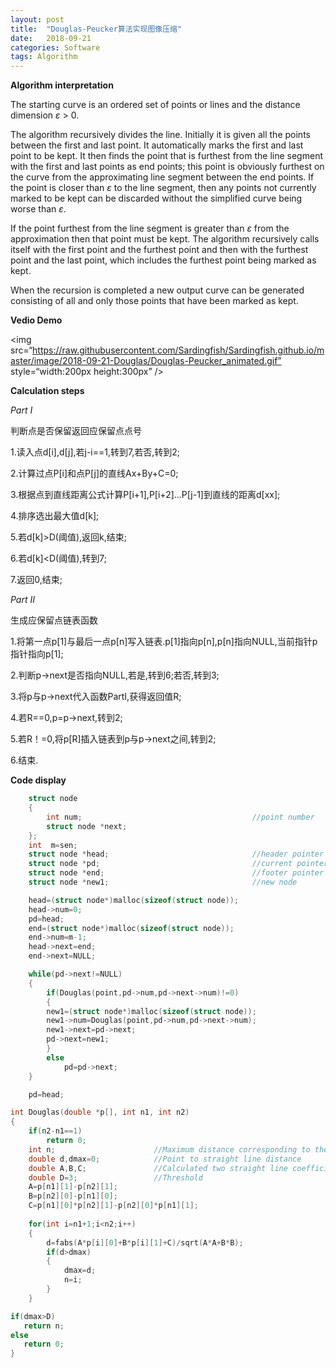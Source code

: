```yaml
---
layout: post
title:  "Douglas-Peucker算法实现图像压缩"
date:   2018-09-21
categories: Software
tags: Algorithm
---
```




**Algorithm interpretation**

The starting curve is an ordered set of points or lines and the distance dimension *ε* > 0.

The algorithm recursively divides the line. Initially it is given all the points between the first and last point. It automatically marks the first and last point to be kept. It then finds the point that is furthest from the line segment with the first and last points as end points; this point is obviously furthest on the curve from the approximating line segment between the end points. If the point is closer than *ε* to the line segment, then any points not currently marked to be kept can be discarded without the simplified curve being worse than *ε*.

If the point furthest from the line segment is greater than *ε* from the approximation then that point must be kept. The algorithm recursively calls itself with the first point and the furthest point and then with the furthest point and the last point, which includes the furthest point being marked as kept.

When the recursion is completed a new output curve can be generated consisting of all and only those points that have been marked as kept.



**Vedio Demo**

<img src=“https://raw.githubusercontent.com/Sardingfish/Sardingfish.github.io/master/image/2018-09-21-Douglas/Douglas-Peucker_animated.gif” style=“width:200px height:300px” />



**Calculation steps**

*Part I*

判断点是否保留返回应保留点点号

1.读入点d[i],d[j],若j-i==1,转到7,若否,转到2;

2.计算过点P[i]和点P[j]的直线Ax+By+C=0;

3.根据点到直线距离公式计算P[i+1],P[i+2]...P[j-1]到直线的距离d[xx];

4.排序选出最大值d[k];

5.若d[k]>D(阈值),返回k,结束;

6.若d[k]<D(阈值),转到7;

7.返回0,结束;

 

*Part II*

生成应保留点链表函数

1.将第一点p[1]与最后一点p[n]写入链表.p[1]指向p[n],p[n]指向NULL,当前指针p指针指向p[1];

2.判断p->next是否指向NULL,若是,转到6;若否,转到3;

3.将p与p->next代入函数PartI,获得返回值R;

4.若R==0,p=p->next,转到2;

5.若R！=0,将p[R]插入链表到p与p->next之间,转到2;

6.结束.



**Code display**

```c++
	struct node
	{
        int num;                                      //point number
	    struct node *next;
    };
	int  m=sen;
    struct node *head;                                //header pointer
    struct node *pd;                                  //current pointer
    struct node *end;                                 //footer pointer
    struct node *new1;                                //new node

	head=(struct node*)malloc(sizeof(struct node));   
	head->num=0;                                      
    pd=head;                                           
	end=(struct node*)malloc(sizeof(struct node));  
	end->num=m-1;        
	head->next=end;
	end->next=NULL;

	while(pd->next!=NULL)
	{
		if(Douglas(point,pd->num,pd->next->num)!=0)
		{
        new1=(struct node*)malloc(sizeof(struct node)); 
        new1->num=Douglas(point,pd->num,pd->next->num);
		new1->next=pd->next;
		pd->next=new1;
		}
		else
			pd=pd->next;
	}

	pd=head;
```

```c++
int Douglas(double *p[], int n1, int n2)
{
	if(n2-n1==1)
		return 0;
	int n;                      //Maximum distance corresponding to the point number
	double d,dmax=0;            //Point to straight line distance
	double A,B,C;               //Calculated two straight line coefficients
	double D=3;                 //Threshold
	A=p[n1][1]-p[n2][1];                 
	B=p[n2][0]-p[n1][0];                 
	C=p[n1][0]*p[n2][1]-p[n2][0]*p[n1][1];   
	
	for(int i=n1+1;i<n2;i++)
	{
		d=fabs(A*p[i][0]+B*p[i][1]+C)/sqrt(A*A+B*B);             
		if(d>dmax)
		{
			dmax=d;
			n=i;
		}
	}

if(dmax>D)
   return n;
else 
   return 0;
}
```

